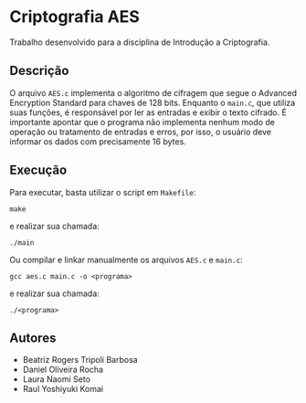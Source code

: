 # Criptografia AES
Trabalho desenvolvido para a disciplina de Introdução a Criptografia.

## Descrição
O arquivo `AES.c` implementa o algoritmo de cifragem que segue o Advanced Encryption Standard para chaves de 128 bits. Enquanto o `main.c`, que utiliza suas funções, é responsável por ler as entradas e exibir o texto cifrado. 
É importante apontar que o programa não implementa nenhum modo de operação ou tratamento de entradas e erros, por isso, o usuário deve informar os dados com precisamente 16 bytes.

## Execução 
Para executar, basta utilizar o script em `Makefile`:
```
make
```
e realizar sua chamada:
```
./main
```
Ou compilar e linkar manualmente os arquivos `AES.c` e `main.c`:
```
gcc aes.c main.c -o <programa>
```
e realizar sua chamada:
```
./<programa>
``` 

## Autores
- Beatriz Rogers Tripoli Barbosa
- Daniel Oliveira Rocha
- Laura Naomi Seto
- Raul Yoshiyuki Komai 